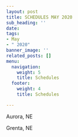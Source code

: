 ```yaml
---
layout: post
title: SCHEDULES MAY 2020
sub_heading: ''
date: 
tags:
- May
- " 2020"
banner_image: ''
related_posts: []
menu:
  navigation:
    weight: 5
    title: Schedules
  footer:
    weight: 4
    title: Schedules

---
```

Aurora, NE

Grenta, NE